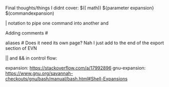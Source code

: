 Final thoughts/things I didnt cover:
$(( math))
${parameter expansion}
$(commandexpansion)

| notation to pipe one command into another and 

Adding comments #

aliases # Does it need its own page? Nah I just add to the end of the export section of EVN

|| and && in control flow:

expansion: https://stackoverflow.com/a/17992896
gnu-expansion: https://www.gnu.org/savannah-checkouts/gnu/bash/manual/bash.html#Shell-Expansions

